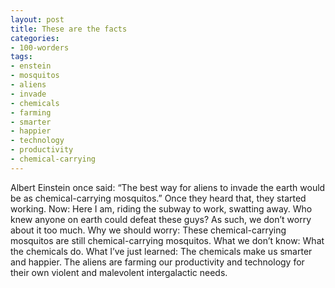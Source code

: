 ```yaml
---
layout: post
title: These are the facts
categories:
- 100-worders
tags:
- enstein
- mosquitos
- aliens
- invade
- chemicals
- farming
- smarter
- happier
- technology
- productivity
- chemical-carrying
---
```

Albert Einstein once said: “The best way for aliens to invade the earth would be as chemical-carrying mosquitos.” Once they heard that, they started working.
Now: Here I am, riding the subway to work, swatting away. Who knew anyone on earth could defeat these guys? As such, we don’t worry about it too much.
Why we should worry: These chemical-carrying mosquitos are still chemical-carrying mosquitos. 
What we don’t know: What the chemicals do.
What I’ve just learned: The chemicals make us smarter and happier. The aliens are farming our productivity and technology for their own violent and malevolent intergalactic needs.
